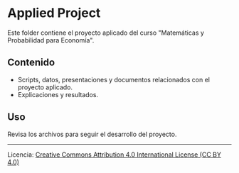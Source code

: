 # Applied Project

Este folder contiene el proyecto aplicado del curso "Matemáticas y Probabilidad para Economía".

## Contenido

- Scripts, datos, presentaciones y documentos relacionados con el proyecto aplicado.
- Explicaciones y resultados.

## Uso

Revisa los archivos para seguir el desarrollo del proyecto.

---

Licencia: [Creative Commons Attribution 4.0 International License (CC BY 4.0)](https://creativecommons.org/licenses/by/4.0/)

